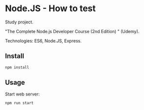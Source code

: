 # Node.JS - How to test

Study project.

"The Complete Node.js Developer Course (2nd Edition) " (Udemy).

Technologies: ES6, Node.JS, Express.

## Install

````bash
npm install
````

## Usage

Start web server:
````bash
npm run start
````
